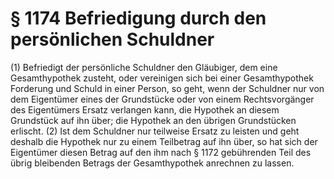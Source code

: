 # § 1174 Befriedigung durch den persönlichen Schuldner
(1) Befriedigt der persönliche Schuldner den Gläubiger, dem eine Gesamthypothek zusteht, oder vereinigen sich bei einer Gesamthypothek Forderung und Schuld in einer Person, so geht, wenn der Schuldner nur von dem Eigentümer eines der Grundstücke oder von einem Rechtsvorgänger des Eigentümers Ersatz verlangen kann, die Hypothek an diesem Grundstück auf ihn über; die Hypothek an den übrigen Grundstücken erlischt.
(2) Ist dem Schuldner nur teilweise Ersatz zu leisten und geht deshalb die Hypothek nur zu einem Teilbetrag auf ihn über, so hat sich der Eigentümer diesen Betrag auf den ihm nach § 1172 gebührenden Teil des übrig bleibenden Betrags der Gesamthypothek anrechnen zu lassen.